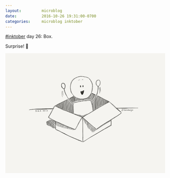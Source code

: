 ```yaml
---
layout:         microblog
date:           2016-10-26 19:31:00-0700
categories:     microblog inktober
---
```

[#inktober](/categories/inktober) day 26: Box.

Surprise! 🎉

![Surprise](/images/microblog/201610261931.jpg)
